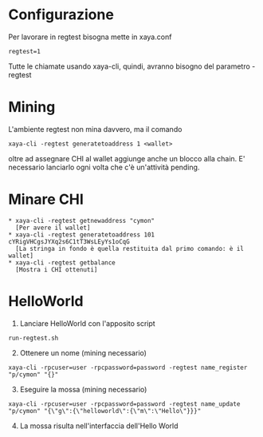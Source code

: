 Configurazione
===

Per lavorare in regtest bisogna mette in xaya.conf

`regtest=1`

Tutte le chiamate usando xaya-cli, quindi, avranno bisogno del parametro -regtest

Mining
===

L'ambiente regtest non mina davvero, ma il comando

`xaya-cli -regtest generatetoaddress 1 <wallet>`

oltre ad assegnare CHI al wallet aggiunge anche un blocco alla chain. E' necessario lanciarlo ogni volta che c'è un'attività pending.

Minare CHI
===
   
    * xaya-cli -regtest getnewaddress "cymon" 
      [Per avere il wallet]
    * xaya-cli -regtest generatetoaddress 101 cYRigVHCgsJYXq2s6C1tT3WsLEyYs1oCqG
      [La stringa in fondo è quella restituita dal primo comando: è il wallet]
    * xaya-cli -regtest getbalance
      [Mostra i CHI ottenuti]

HelloWorld
===

 1. Lanciare HelloWorld con l'apposito script

`run-regtest.sh`

 2. Ottenere un nome (mining necessario)
 
`xaya-cli -rpcuser=user -rpcpassword=password -regtest name_register "p/cymon" "{}"`

 3. Eseguire la mossa (mining necessario)

`xaya-cli -rpcuser=user -rpcpassword=password -regtest name_update "p/cymon" "{\"g\":{\"helloworld\":{\"m\":\"Hello\"}}}"`

 4. La mossa risulta nell'interfaccia dell'Hello World
